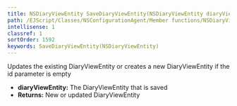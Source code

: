 ```yaml
---
title: NSDiaryViewEntity SaveDiaryViewEntity(NSDiaryViewEntity diaryViewEntity)
path: /EJScript/Classes/NSConfigurationAgent/Member functions/NSDiaryViewEntity SaveDiaryViewEntity(NSDiaryViewEntity p_0)
intellisense: 1
classref: 1
sortOrder: 1592
keywords: SaveDiaryViewEntity(NSDiaryViewEntity)
---
```



Updates the existing DiaryViewEntity or creates a new DiaryViewEntity if the id parameter is empty



* **diaryViewEntity:** The DiaryViewEntity that is saved
* **Returns:** New or updated DiaryViewEntity


